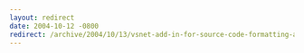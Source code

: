 ```yaml
---
layout: redirect
date: 2004-10-12 -0800
redirect: /archive/2004/10/13/vsnet-add-in-for-source-code-formatting-as-html.aspx/
---
```

